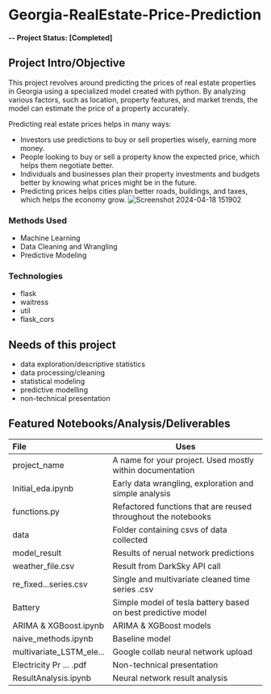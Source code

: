# Georgia-RealEstate-Price-Prediction

#### -- Project Status: [Completed]

## Project Intro/Objective
This project revolves around predicting the prices of real estate properties in Georgia using a specialized model created with python. By analyzing various factors, such as location, property features, and market trends, the model can estimate the price of a property accurately.

Predicting real estate prices helps in many ways:

 * Investors use predictions to buy or sell properties wisely, earning more money.
 * People looking to buy or sell a property know the expected price, which helps them negotiate better.
 * Individuals and businesses plan their property investments and budgets better by knowing what prices might be in the future.
 * Predicting prices helps cities plan better roads, buildings, and taxes, which helps the economy grow.
![Screenshot 2024-04-18 151902](https://github.com/saudha-hbtlh/Georgia-RealEstate-Price-Prediction/assets/167196714/f42c502a-29ef-426d-b266-2526f7c8e2c5)

### Methods Used
* Machine Learning
* Data Cleaning and Wrangling
* Predictive Modeling

### Technologies
* flask
* waitress
* util
* flask_cors
## Needs of this project

- data exploration/descriptive statistics
- data processing/cleaning
- statistical modeling
- predictive modelling
- non-technical presentation


## Featured Notebooks/Analysis/Deliverables

| File                   | Uses |
| :---                    | --- |
| project_name            | A name for your project. Used mostly within documentation | 
| Initial_eda.ipynb       | Early data wrangling, exploration and simple analysis | 
| functions.py            | Refactored functions that are reused throughout the notebooks|
| data                    | Folder containing csvs of data collected |
| model_result            | Results of nerual network predictions | 
| weather_file.csv        | Result from DarkSky API call| 
| re_fixed...series.csv   | Single and multivariate cleaned time series .csv | 
| Battery                 | Simple model of tesla battery based on best predictive model | 
| ARIMA & XGBoost.ipynb   | ARIMA & XGBoost models | 
| naive_methods.ipynb     | Baseline model | 
| multivariate_LSTM_ele...| Google collab neural network upload| 
| Electricity Pr ... .pdf | Non-technical presentation | 
| ResultAnalysis.ipynb    | Neural network result analysis|

